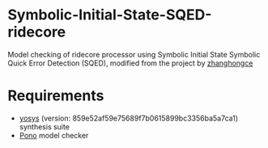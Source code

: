 # Symbolic-Initial-State-SQED-ridecore

Model checking of ridecore processor using Symbolic Initial State Symbolic Quick Error Detection (SQED), modified from the project by [zhanghongce](https://github.com/zhanghongce/ridecore-sqed-symbolic-start.git)

# Requirements
* [yosys](https://github.com/YosysHQ/yosys.git) (version: 859e52af59e75689f7b0615899bc3356ba5a7ca1) synthesis suite
* [Pono](https://github.com/upscale-project/pono.git) model checker